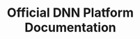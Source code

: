 ---
title: Official DNN Platform Documentation
_description: "The official documentation site for the DNN Platform (formerly DotNetNuke) - the leading open source Microsoft .NET CMS"
documentType: index
---